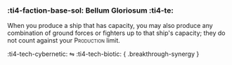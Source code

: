 ### :ti4-faction-base-sol: **Bellum Gloriosum** :ti4-te:

When you produce a ship that has capacity, you may also produce any combination of ground forces or fighters up to that ship's capacity; they do not count against your <span style="font-variant:small-caps;">Production</span> limit.

:ti4-tech-cybernetic: ⇋ :ti4-tech-biotic:
{ .breakthrough-synergy }
